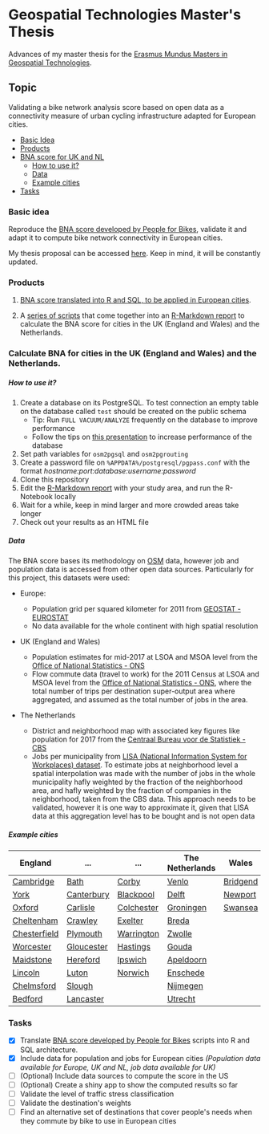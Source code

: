 # Geospatial Technologies Master's Thesis
Advances of my master thesis for the [Erasmus Mundus Masters in Geospatial Technologies](http://mastergeotech.info/).

## Topic

Validating a bike network analysis score based on open data as a connectivity measure of urban cycling infrastructure adapted for European cities.

- [ Basic Idea ](#idea)
- [ Products ](#products)
- [ BNA score for UK and NL ](#product2)
  - [ How to use it? ](#use)
  - [ Data ](#data)
  - [ Example cities ](#example)
- [ Tasks ](#tasks)
  
<a name="idea"></a>
### Basic idea

Reproduce the [BNA score developed by People for Bikes](https://bna.peopleforbikes.org/#/), validate it and adapt it to compute bike network connectivity in European cities.
 
My thesis proposal can be accessed [here](https://loreabad6.github.io/masters-thesis-geotech/Thesis_Proposal.html). Keep in mind, it will be constantly updated.	

<a name="products"></a>
### Products

1. [BNA score translated into R and SQL, to be applied in European cities](https://loreabad6.github.io/masters-thesis-geotech/BNA-Europe.nb.html).
 
2. A [series of scripts](scripts/) that come together into an [R-Markdown report](report/BNA-Report-Template.Rmd) to calculate the BNA score for cities in the UK (England and Wales) and the Netherlands. 

<a name="product2"></a>
### Calculate BNA for cities in the UK (England and Wales) and the Netherlands. 

<a name="use"></a>
##### How to use it?

1. Create a database on its PostgreSQL. To test connection an empty table on the database called `test` should be created on the public schema
    + Tip: Run `FULL VACUUM/ANALYZE` frequently on the database to improve performance
    + Follow the tips on [this presentation](https://thebuild.com/presentations/not-your-job.pdf) to increase performance of the database
2. Set path variables for `osm2pgsql` and `osm2pgrouting`
3. Create a password file on `%APPDATA%/postgresql/pgpass.conf` with the format *hostname:port:database:username:password*
4. Clone this repository 
5. Edit the [R-Markdown report](report/BNA-Report-Template.Rmd) with your study area, and run the R-Notebook locally
6. Wait for a while, keep in mind larger and more crowded areas take longer
7. Check out your results as an HTML file 

<a name="data"></a>
##### Data

The BNA score bases its methodology on [OSM](https://www.openstreetmap.org/) data, however job and population data is accessed from other open data sources. Particularly for this project, this datasets were used:

- Europe:
  - Population grid per squared kilometer for 2011 from [GEOSTAT - EUROSTAT](https://ec.europa.eu/eurostat/web/gisco/geodata/reference-data/population-distribution-demography/geostat)
  - No data available for the whole continent with high spatial resolution
  
- UK (England and Wales)
  - Population estimates for mid-2017 at LSOA and MSOA level from the [Office of National Statistics - ONS](https://www.ons.gov.uk/peoplepopulationandcommunity/populationandmigration/populationestimates) 
  - Flow commute data (travel to work) for the 2011 Census at LSOA and MSOA level from the [Office of National Statistics - ONS](https://wicid.ukdataservice.ac.uk/cider/wicid/downloads.php?guest=1), where the total number of trips per destination super-output area where aggregated, and assumed as the total number of jobs in the area.

- The Netherlands
  - District and neighborhood map with associated key figures like population for 2017 from the [Centraal Bureau voor de Statistiek - CBS ](https://www.cbs.nl/nl-nl/dossier/nederland-regionaal/geografische%20data/wijk-en-buurtkaart-2017) 
  - Jobs per municipality from [	LISA (National Information System for Workplaces) dataset](https://www.lisa.nl/data/gratis-data/overzicht-lisa-data-per-gemeente). To estimate jobs at neighborhood level a spatial interpolation was made with the number of jobs in the whole municipality hafly weighted by the fraction of the neighborhood area, and hafly weighted by the fraction of companies in the neighborhood, taken from the CBS data. This approach needs to be validated, however it is one way to approximate it, given that LISA data at this aggregation level has to be bought and is not open data

<a name="example"></a>
##### Example cities

| England  | ...      | ...      | The Netherlands | Wales    |
| -------- | -------- | -------- | --------------- | -------- |
| [Cambridge](https://loreabad6.github.io/masters-thesis-geotech/BNA-Report-Cambridge.nb.html)                                                      | [Bath](https://loreabad6.github.io/masters-thesis-geotech/BNA-Report-Bath.nb.html)                                                               | [Corby](https://loreabad6.github.io/masters-thesis-geotech/BNA-Report-Corby.nb.html)                                                              | [Venlo](https://loreabad6.github.io/masters-thesis-geotech/BNA-Report-Venlo.nb.html)                                                                    | [Bridgend](https://loreabad6.github.io/masters-thesis-geotech/BNA-Report-Bridgend.nb.html) |
| [York](https://loreabad6.github.io/masters-thesis-geotech/BNA-Report-York2.nb.html)                                                              | [Canterbury](https://loreabad6.github.io/masters-thesis-geotech/BNA-Report-Canterbury.nb.html)                                                   | [Blackpool](https://loreabad6.github.io/masters-thesis-geotech/BNA-Report-Blackpool.nb.html)                                                       | [Delft](https://loreabad6.github.io/masters-thesis-geotech/BNA-Report-Delft.nb.html)                                                                    | [Newport](https://loreabad6.github.io/masters-thesis-geotech/BNA-Report-Newport.nb.html) |
| [Oxford](https://loreabad6.github.io/masters-thesis-geotech/BNA-Report-Oxford.nb.html)                                                            | [Carlisle](https://loreabad6.github.io/masters-thesis-geotech/BNA-Report-Carlisle.nb.html)                                                       | [Colchester](https://loreabad6.github.io/masters-thesis-geotech/BNA-Report-Colchester.nb.html)                                                    | [Groningen](https://loreabad6.github.io/masters-thesis-geotech/BNA-Report-Groningen.nb.html)                                                             | [Swansea](https://loreabad6.github.io/masters-thesis-geotech/BNA-Report-Swansea.nb.html) |
| [Cheltenham](https://loreabad6.github.io/masters-thesis-geotech/BNA-Report-Cheltenham.nb.html)                                                    | [Crawley](https://loreabad6.github.io/masters-thesis-geotech/BNA-Report-Crawley.nb.html)                                                         | [Exelter](https://loreabad6.github.io/masters-thesis-geotech/BNA-Report-Exelter.nb.html)                                                          | [Breda](https://loreabad6.github.io/masters-thesis-geotech/BNA-Report-Breda.nb.html)                                                                     | |
| [Chesterfield](https://loreabad6.github.io/masters-thesis-geotech/BNA-Report-Chesterfield.nb.html)                                                | [Plymouth](https://loreabad6.github.io/masters-thesis-geotech/BNA-Report-Plymouth.nb.html)                                                       | [Warrington](https://loreabad6.github.io/masters-thesis-geotech/BNA-Report-Warrington.nb.html)                                                    | [Zwolle](https://loreabad6.github.io/masters-thesis-geotech/BNA-Report-Zwolle.nb.html)                                                                   | |
| [Worcester](https://loreabad6.github.io/masters-thesis-geotech/BNA-Report-Worcester.nb.html)                                                     | [Gloucester](https://loreabad6.github.io/masters-thesis-geotech/BNA-Report-Gloucester.nb.html)                                                     | [Hastings](https://loreabad6.github.io/masters-thesis-geotech/BNA-Report-Hastings.nb.html)                                                        | [Gouda](https://loreabad6.github.io/masters-thesis-geotech/BNA-Report-Gouda.nb.html)                                                                     | |
| [Maidstone](https://loreabad6.github.io/masters-thesis-geotech/BNA-Report-Maidstone.nb.html)                                                     | [Hereford](https://loreabad6.github.io/masters-thesis-geotech/BNA-Report-Hereford.nb.html)                                                         | [Ipswich](https://loreabad6.github.io/masters-thesis-geotech/BNA-Report-Ipswich.nb.html)                                                          | [Apeldoorn](https://loreabad6.github.io/masters-thesis-geotech/BNA-Report-Apeldoorn.nb.html)                                                             | |
| [Lincoln](https://loreabad6.github.io/masters-thesis-geotech/BNA-Report-Lincoln.nb.html)                                                         | [Luton](https://loreabad6.github.io/masters-thesis-geotech/BNA-Report-Luton.nb.html)                                                               | [Norwich](https://loreabad6.github.io/masters-thesis-geotech/BNA-Report-Norwich.nb.html)                                                           | [Enschede](https://loreabad6.github.io/masters-thesis-geotech/BNA-Report-Enschede.nb.html)                                                               | |
| [Chelmsford](https://loreabad6.github.io/masters-thesis-geotech/BNA-Report-Chelmsford.nb.html)                                                   | [Slough](https://loreabad6.github.io/masters-thesis-geotech/BNA-Report-Slough.nb.html)                                                             |                                                                                                                                                  | [Nijmegen](https://loreabad6.github.io/masters-thesis-geotech/BNA-Report-Nijmegen.nb.html)                                                               | |
| [Bedford](https://loreabad6.github.io/masters-thesis-geotech/BNA-Report-Bedford.nb.html)                                                         | [Lancaster](https://loreabad6.github.io/masters-thesis-geotech/BNA-Report-Lancaster.nb.html)                                                       |                                                                                                                                                   | [Utrecht](https://loreabad6.github.io/masters-thesis-geotech/BNA-Report-Utrecht.nb.html)                                                                 | |

<a name="tasks"></a>
### Tasks

- [X] Translate [BNA score developed by People for Bikes](https://bna.peopleforbikes.org/#/) scripts into R and SQL architecture.
- [X] Include data for population and jobs for European cities _(Population data available for Europe, UK and NL, job data available for UK)_
- [ ] \(Optional) Include data sources to compute the score in the US
- [ ] \(Optional) Create a shiny app to show the computed results so far
- [ ] Validate the level of traffic stress classification
- [ ] Validate the destination's weights
- [ ] Find an alternative set of destinations that cover people's needs when they commute by bike to use in European cities

